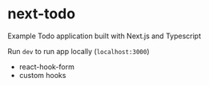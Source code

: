 # next-todo

Example Todo application built with Next.js and Typescript

Run `dev` to run app locally (`localhost:3000`)

- react-hook-form
- custom hooks
